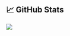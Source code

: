 ## &#x1f4c8; GitHub Stats
  
<a href="https://github.com/anorprogrammer/anorprogrammer">
  <img align="center" src="https://activity-graph.herokuapp.com/graph?username=anorprogrammer&theme=xcode" />  
  
